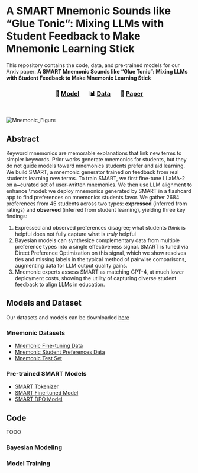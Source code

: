 # A SMART Mnemonic Sounds like “Glue Tonic”: Mixing LLMs with Student Feedback to Make Mnemonic Learning Stick

This repository contains the code, data, and pre-trained models for our Arxiv paper: **A SMART Mnemonic Sounds like “Glue Tonic”: Mixing LLMs with Student Feedback to Make Mnemonic Learning Stick**

<h3 align="center">
<span style="color:black">🦾 <a style="color:black;" href="https://huggingface.co/collections/nbalepur/mnemonic-generation-6674c357b3882fd58790ebd4">Model</a>&nbsp;&nbsp;&nbsp; &nbsp;&nbsp;&nbsp;📊 <a href="https://huggingface.co/collections/nbalepur/mnemonic-generation-6674c357b3882fd58790ebd4">Data</a>&nbsp;&nbsp;&nbsp;  &nbsp;&nbsp;&nbsp;📝 <a href="https://www.overleaf.com/read/hykpqxvmzgbt#5b4ca1">Paper</a></span>
</h3>

<br />

![Mnemonic_Figure](https://github.com/nbalepur/Mnemonic/assets/55101514/de8fd5be-2a02-4d0c-a170-5e56138f3ab8)

## Abstract

Keyword mnemonics are memorable explanations that link new terms to simpler keywords.
Prior works generate mnemonics for students, but they do not guide models toward mnemonics students prefer and aid learning.
We build SMART, a mnemonic generator trained on feedback from real students learning new terms.
To train SMART, we first fine-tune LLaMA-2 on a~curated set of user-written mnemonics.
We then use LLM alignment to enhance \model: we deploy mnemonics generated by SMART in a flashcard app to find preferences on mnemonics students favor.
We gather 2684 preferences from 45 students across two types: **expressed** (inferred from ratings) and **observed** (inferred from student learning), yielding three key findings:

1. Expressed and observed preferences disagree; what students *think* is helpful does not fully capture what is *truly* helpful
2. Bayesian models can synthesize complementary data from multiple preference types into a single effectiveness signal.
SMART is tuned via Direct Preference Optimization on this signal, which we show resolves ties and missing labels in the typical method of pairwise comparisons, augmenting data for LLM output quality gains. 
3. Mnemonic experts assess SMART as matching GPT-4, at much lower deployment costs, showing the utility of capturing diverse student feedback to align LLMs in education.

## Models and Dataset

Our datasets and models can be downloaded [here](https://huggingface.co/collections/nbalepur/mnemonic-generation-6674c357b3882fd58790ebd4)

### Mnemonic Datasets
- [Mnemonic Fine-tuning Data](https://huggingface.co/datasets/nbalepur/Mnemonic_SFT)
- [Mnemonic Student Preferences Data](https://huggingface.co/datasets/nbalepur/Mnemonic_Pref)
- [Mnemonic Test Set](https://huggingface.co/datasets/nbalepur/Mnemonic_Test)

### Pre-trained SMART Models
- [SMART Tokenizer](https://huggingface.co/datasets/nbalepur/LLama-2-70b-Mnemonic-Tokenizer)
- [SMART Fine-tuned Model](https://huggingface.co/nbalepur/LLama-2-70b-Mnemonic-SFT)
- [SMART DPO Model](https://huggingface.co/nbalepur/LLama-2-70b-Mnemonic-DPO/)

## Code

TODO

### Bayesian Modeling

### Model Training
